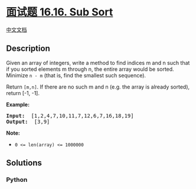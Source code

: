 # [面试题 16.16. Sub Sort]()

[中文文档](/lcci/16.16.Sub%20Sort/README.md)

## Description

<p>Given an array of integers, write a method to find indices m and n such that if you sorted&nbsp;elements m through n, the entire array would be sorted. Minimize <code>n - m</code> (that is, find the smallest such sequence).</p>

<p>Return <code>[m,n]</code>. If there are no such m and n (e.g. the array is already sorted), return [-1, -1].</p>

<p><strong>Example: </strong></p>

<pre>
<strong>Input: </strong> [1,2,4,7,10,11,7,12,6,7,16,18,19]
<strong>Output: </strong> [3,9]
</pre>

<p><strong>Note: </strong></p>

<ul>
	<li><code>0 &lt;= len(array) &lt;= 1000000</code></li>
</ul>


## Solutions

<!-- tabs:start -->

### **Python**

```python

```

<!-- tabs:end -->
